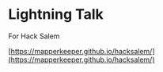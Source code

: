 # Lightning Talk

For Hack Salem

[https://mapperkeeper.github.io/hacksalem/](https://mapperkeeper.github.io/hacksalem/)

